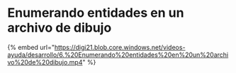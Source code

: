 # Enumerando entidades en un archivo de dibujo

{% embed url="https://digi21.blob.core.windows.net/videos-ayuda/desarrollo/6.%20Enumerando%20entidades%20en%20un%20archivo%20de%20dibujo.mp4" %}



